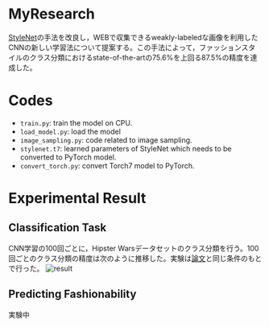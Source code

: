 # MyResearch
[StyleNet](http://hi.cs.waseda.ac.jp/~esimo/publications/SimoSerraCVPR2016.pdf)の手法を改良し，WEBで収集できるweakly-labeledな画像を利用したCNNの新しい学習法について提案する。この手法によって，ファッションスタイルのクラス分類におけるstate-of-the-artの75.6%を上回る87.5%の精度を達成した。

# Codes
- `train.py`: train the model on CPU.
- `load_model.py`: load the model
- `image_sampling.py`: code related to image sampling.
- `stylenet.t7`: learned parameters of StyleNet which needs to be converted to PyTorch model.
- `convert_torch.py`: convert Torch7 model to PyTorch.

# Experimental Result
## Classification Task
CNN学習の100回ごとに，Hipster Warsデータセットのクラス分類を行う。100回ごとのクラス分類の精度は次のように推移した。実験は[論文](http://hi.cs.waseda.ac.jp/~esimo/publications/SimoSerraCVPR2016.pdf)と同じ条件のもとで行った。
![result](https://i.imgur.com/pGdCfiE.png)

## Predicting Fashionability
実験中
